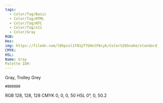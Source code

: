 ```yaml
---
tags:
  - Color/Tag/Basic
  - Color/Tag/HTML
  - Color/Tag/NTC
  - Color/Tag/x11
  - Color/Gray
RGB: 
Hex: 
img: https://filedn.com/l0hpzxl1f01yT7GHxtF8cyk/Color%20Snake/standard_csv_to_svg/808080.svg
CMYK: 
HSL: 
Name: Gray
Palette ID#:
---
```

Gray, Trolley Grey
```palette
#808080
```
RGB 128, 128, 128
CMYK	0, 0, 0, 50
HSL	0°, 0, 50.2